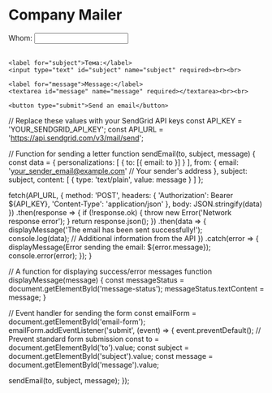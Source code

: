 <!DOCTYPE html>
<html>
<head>
  <title>Company Mailer</title>
</head>
<body>
  <h1>Company Mailer</h1>
  <form id="email-form">
    <label for="to">Whom:</label>
    <input type="email" id="to" name="to" required><br><br>

    <label for="subject">Тема:</label>
    <input type="text" id="subject" name="subject" required><br><br>

    <label for="message">Message:</label>
    <textarea id="message" name="message" required></textarea><br><br>

    <button type="submit">Send an email</button>
  </form>

  <div id="message-status"></div>

  <script src="script.js"></script>
</body>
</html>

// Replace these values with your SendGrid API keys
const API_KEY = 'YOUR_SENDGRID_API_KEY'; 
const API_URL = 'https://api.sendgrid.com/v3/mail/send'; 

// Function for sending a letter
function sendEmail(to, subject, message) {
  const data = {
    personalizations: [
      {
        to: [{ email: to }]
      }
    ],
    from: {
      email: 'your_sender_email@example.com' // Your sender's address
    },
    subject: subject,
    content: [
      {
        type: 'text/plain',
        value: message
      }
    ]
  };

  fetch(API_URL, {
    method: 'POST',
    headers: {
      'Authorization': Bearer ${API_KEY},
      'Content-Type': 'application/json'
    },
    body: JSON.stringify(data)
  })
  .then(response => {
    if (!response.ok) {
      throw new Error('Network response error');
    }
    return response.json();
  })
  .then(data => {
    displayMessage('The email has been sent successfully!');
    console.log(data); // Additional information from the API
  })
  .catch(error => {
    displayMessage(Error sending the email: ${error.message});
    console.error(error);
  });
}

// A function for displaying success/error messages
function displayMessage(message) {
  const messageStatus = document.getElementById('message-status');
  messageStatus.textContent = message;
}

// Event handler for sending the form
const emailForm = document.getElementById('email-form');
emailForm.addEventListener('submit', (event) => {
  event.preventDefault(); // Prevent standard form submission
  const to = document.getElementById('to').value;
  const subject = document.getElementById('subject').value;
  const message = document.getElementById('message').value;

  sendEmail(to, subject, message);
});

